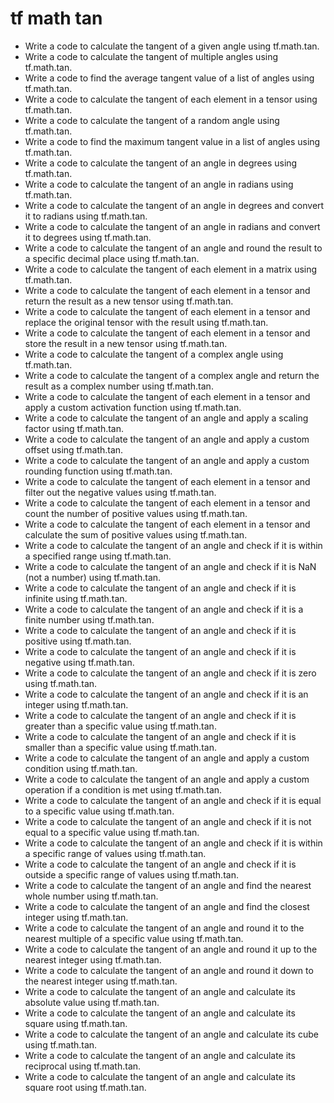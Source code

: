 # tf math tan

- Write a code to calculate the tangent of a given angle using tf.math.tan.
- Write a code to calculate the tangent of multiple angles using tf.math.tan.
- Write a code to find the average tangent value of a list of angles using tf.math.tan.
- Write a code to calculate the tangent of each element in a tensor using tf.math.tan.
- Write a code to calculate the tangent of a random angle using tf.math.tan.
- Write a code to find the maximum tangent value in a list of angles using tf.math.tan.
- Write a code to calculate the tangent of an angle in degrees using tf.math.tan.
- Write a code to calculate the tangent of an angle in radians using tf.math.tan.
- Write a code to calculate the tangent of an angle in degrees and convert it to radians using tf.math.tan.
- Write a code to calculate the tangent of an angle in radians and convert it to degrees using tf.math.tan.
- Write a code to calculate the tangent of an angle and round the result to a specific decimal place using tf.math.tan.
- Write a code to calculate the tangent of each element in a matrix using tf.math.tan.
- Write a code to calculate the tangent of each element in a tensor and return the result as a new tensor using tf.math.tan.
- Write a code to calculate the tangent of each element in a tensor and replace the original tensor with the result using tf.math.tan.
- Write a code to calculate the tangent of each element in a tensor and store the result in a new tensor using tf.math.tan.
- Write a code to calculate the tangent of a complex angle using tf.math.tan.
- Write a code to calculate the tangent of a complex angle and return the result as a complex number using tf.math.tan.
- Write a code to calculate the tangent of each element in a tensor and apply a custom activation function using tf.math.tan.
- Write a code to calculate the tangent of an angle and apply a scaling factor using tf.math.tan.
- Write a code to calculate the tangent of an angle and apply a custom offset using tf.math.tan.
- Write a code to calculate the tangent of an angle and apply a custom rounding function using tf.math.tan.
- Write a code to calculate the tangent of each element in a tensor and filter out the negative values using tf.math.tan.
- Write a code to calculate the tangent of each element in a tensor and count the number of positive values using tf.math.tan.
- Write a code to calculate the tangent of each element in a tensor and calculate the sum of positive values using tf.math.tan.
- Write a code to calculate the tangent of an angle and check if it is within a specified range using tf.math.tan.
- Write a code to calculate the tangent of an angle and check if it is NaN (not a number) using tf.math.tan.
- Write a code to calculate the tangent of an angle and check if it is infinite using tf.math.tan.
- Write a code to calculate the tangent of an angle and check if it is a finite number using tf.math.tan.
- Write a code to calculate the tangent of an angle and check if it is positive using tf.math.tan.
- Write a code to calculate the tangent of an angle and check if it is negative using tf.math.tan.
- Write a code to calculate the tangent of an angle and check if it is zero using tf.math.tan.
- Write a code to calculate the tangent of an angle and check if it is an integer using tf.math.tan.
- Write a code to calculate the tangent of an angle and check if it is greater than a specific value using tf.math.tan.
- Write a code to calculate the tangent of an angle and check if it is smaller than a specific value using tf.math.tan.
- Write a code to calculate the tangent of an angle and apply a custom condition using tf.math.tan.
- Write a code to calculate the tangent of an angle and apply a custom operation if a condition is met using tf.math.tan.
- Write a code to calculate the tangent of an angle and check if it is equal to a specific value using tf.math.tan.
- Write a code to calculate the tangent of an angle and check if it is not equal to a specific value using tf.math.tan.
- Write a code to calculate the tangent of an angle and check if it is within a specific range of values using tf.math.tan.
- Write a code to calculate the tangent of an angle and check if it is outside a specific range of values using tf.math.tan.
- Write a code to calculate the tangent of an angle and find the nearest whole number using tf.math.tan.
- Write a code to calculate the tangent of an angle and find the closest integer using tf.math.tan.
- Write a code to calculate the tangent of an angle and round it to the nearest multiple of a specific value using tf.math.tan.
- Write a code to calculate the tangent of an angle and round it up to the nearest integer using tf.math.tan.
- Write a code to calculate the tangent of an angle and round it down to the nearest integer using tf.math.tan.
- Write a code to calculate the tangent of an angle and calculate its absolute value using tf.math.tan.
- Write a code to calculate the tangent of an angle and calculate its square using tf.math.tan.
- Write a code to calculate the tangent of an angle and calculate its cube using tf.math.tan.
- Write a code to calculate the tangent of an angle and calculate its reciprocal using tf.math.tan.
- Write a code to calculate the tangent of an angle and calculate its square root using tf.math.tan.